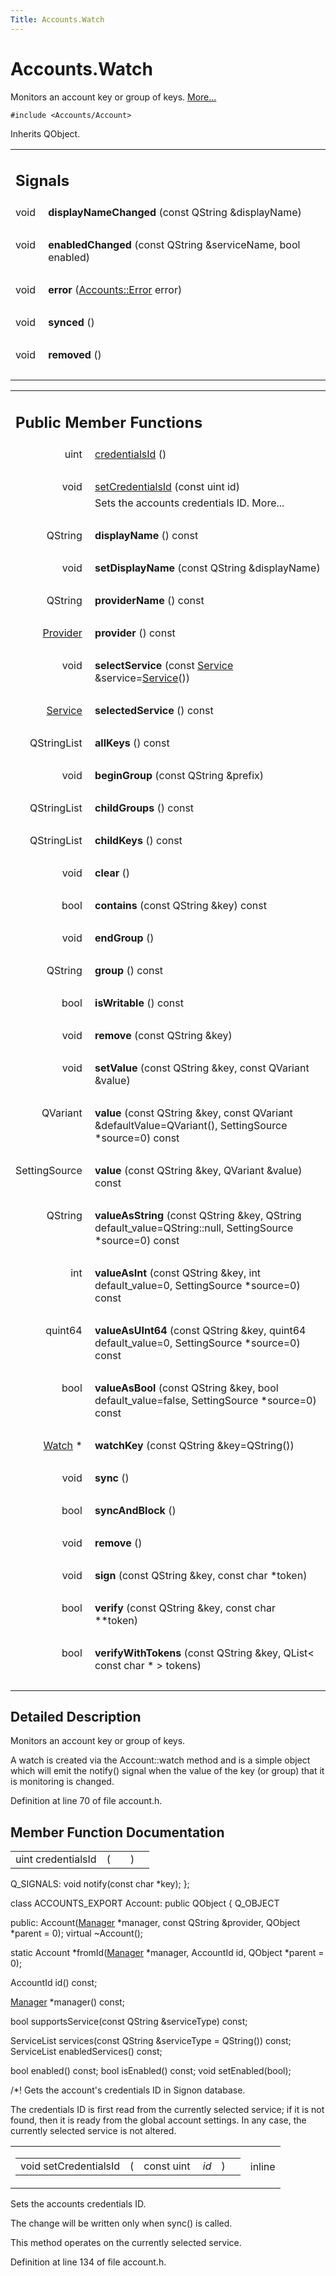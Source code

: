 ```yaml
---
Title: Accounts.Watch
---
```


# Accounts.Watch

<p>Monitors an account key or group of keys.  
<a href="Accounts.Watch.md#details">More...</a></p>
<p><code>#include &lt;Accounts/Account&gt;</code></p>
<p>Inherits QObject.</p>
<table class="memberdecls">
<tr class="heading"><td colspan="2"><h2 class="groupheader">
Signals</h2></td></tr>
<tr class="memitem:a6c9329531974648e3ea3f05f3ea36129"><td class="memItemLeft" align="right" valign="top">
void&#160;</td><td class="memItemRight" valign="bottom"><b>displayNameChanged</b> (const QString &amp;displayName)</td></tr>
<tr class="separator:a6c9329531974648e3ea3f05f3ea36129"><td class="memSeparator" colspan="2">&#160;</td></tr>
<tr class="memitem:abc008e2f46ae60c14005e24f4cbf41e5"><td class="memItemLeft" align="right" valign="top">
void&#160;</td><td class="memItemRight" valign="bottom"><b>enabledChanged</b> (const QString &amp;serviceName, bool enabled)</td></tr>
<tr class="separator:abc008e2f46ae60c14005e24f4cbf41e5"><td class="memSeparator" colspan="2">&#160;</td></tr>
<tr class="memitem:ae89dad11eccb775ceb9925d0ff27dd7d"><td class="memItemLeft" align="right" valign="top">
void&#160;</td><td class="memItemRight" valign="bottom"><b>error</b> (<a class="el" href="Accounts.Error.md">Accounts::Error</a> error)</td></tr>
<tr class="separator:ae89dad11eccb775ceb9925d0ff27dd7d"><td class="memSeparator" colspan="2">&#160;</td></tr>
<tr class="memitem:a4fa6a9f29874eb5ad79fbc70532f71a6"><td class="memItemLeft" align="right" valign="top">
void&#160;</td><td class="memItemRight" valign="bottom"><b>synced</b> ()</td></tr>
<tr class="separator:a4fa6a9f29874eb5ad79fbc70532f71a6"><td class="memSeparator" colspan="2">&#160;</td></tr>
<tr class="memitem:adc2a0e638d7742d828062eeafd6769ab"><td class="memItemLeft" align="right" valign="top">
void&#160;</td><td class="memItemRight" valign="bottom"><b>removed</b> ()</td></tr>
<tr class="separator:adc2a0e638d7742d828062eeafd6769ab"><td class="memSeparator" colspan="2">&#160;</td></tr>
</table><table class="memberdecls">
<tr class="heading"><td colspan="2"><h2 class="groupheader">
Public Member Functions</h2></td></tr>
<tr class="memitem:a483d9a1edcbc46d7070eb70ae23b5989"><td class="memItemLeft" align="right" valign="top">uint&#160;</td><td class="memItemRight" valign="bottom"><a class="el" href="Accounts.Watch.md#a483d9a1edcbc46d7070eb70ae23b5989">credentialsId</a> ()</td></tr>
<tr class="separator:a483d9a1edcbc46d7070eb70ae23b5989"><td class="memSeparator" colspan="2">&#160;</td></tr>
<tr class="memitem:a54a9de969058292a257d9d692785ca63"><td class="memItemLeft" align="right" valign="top">void&#160;</td><td class="memItemRight" valign="bottom"><a class="el" href="Accounts.Watch.md#a54a9de969058292a257d9d692785ca63">setCredentialsId</a> (const uint id)</td></tr>
<tr class="memdesc:a54a9de969058292a257d9d692785ca63"><td class="mdescLeft">&#160;</td><td class="mdescRight">Sets the accounts credentials ID.  More...<br /></td></tr>
<tr class="separator:a54a9de969058292a257d9d692785ca63"><td class="memSeparator" colspan="2">&#160;</td></tr>
<tr class="memitem:a9def71dea12661002bb3a63b3b91d08d"><td class="memItemLeft" align="right" valign="top">
QString&#160;</td><td class="memItemRight" valign="bottom"><b>displayName</b> () const </td></tr>
<tr class="separator:a9def71dea12661002bb3a63b3b91d08d"><td class="memSeparator" colspan="2">&#160;</td></tr>
<tr class="memitem:ac036a365819266590db91caa64b4fff0"><td class="memItemLeft" align="right" valign="top">
void&#160;</td><td class="memItemRight" valign="bottom"><b>setDisplayName</b> (const QString &amp;displayName)</td></tr>
<tr class="separator:ac036a365819266590db91caa64b4fff0"><td class="memSeparator" colspan="2">&#160;</td></tr>
<tr class="memitem:a65a95a0e50cf1761a9a21d21c0db412e"><td class="memItemLeft" align="right" valign="top">
QString&#160;</td><td class="memItemRight" valign="bottom"><b>providerName</b> () const </td></tr>
<tr class="separator:a65a95a0e50cf1761a9a21d21c0db412e"><td class="memSeparator" colspan="2">&#160;</td></tr>
<tr class="memitem:ab2bf7a26f8729dfb6a8595b6294f5565"><td class="memItemLeft" align="right" valign="top">
<a class="el" href="Accounts.Provider.md">Provider</a>&#160;</td><td class="memItemRight" valign="bottom"><b>provider</b> () const </td></tr>
<tr class="separator:ab2bf7a26f8729dfb6a8595b6294f5565"><td class="memSeparator" colspan="2">&#160;</td></tr>
<tr class="memitem:a8c7532fb7377ee33ab449d36200522b9"><td class="memItemLeft" align="right" valign="top">
void&#160;</td><td class="memItemRight" valign="bottom"><b>selectService</b> (const <a class="el" href="Accounts.Service.md">Service</a> &amp;service=<a class="el" href="Accounts.Service.md">Service</a>())</td></tr>
<tr class="separator:a8c7532fb7377ee33ab449d36200522b9"><td class="memSeparator" colspan="2">&#160;</td></tr>
<tr class="memitem:a4831783cce39d897dc35b57ce233d735"><td class="memItemLeft" align="right" valign="top">
<a class="el" href="Accounts.Service.md">Service</a>&#160;</td><td class="memItemRight" valign="bottom"><b>selectedService</b> () const </td></tr>
<tr class="separator:a4831783cce39d897dc35b57ce233d735"><td class="memSeparator" colspan="2">&#160;</td></tr>
<tr class="memitem:a9936a9bd6fca45f1d03a63b1b485ed88"><td class="memItemLeft" align="right" valign="top">
QStringList&#160;</td><td class="memItemRight" valign="bottom"><b>allKeys</b> () const </td></tr>
<tr class="separator:a9936a9bd6fca45f1d03a63b1b485ed88"><td class="memSeparator" colspan="2">&#160;</td></tr>
<tr class="memitem:aa889966b87d4315aea74c30088e9c8fa"><td class="memItemLeft" align="right" valign="top">
void&#160;</td><td class="memItemRight" valign="bottom"><b>beginGroup</b> (const QString &amp;prefix)</td></tr>
<tr class="separator:aa889966b87d4315aea74c30088e9c8fa"><td class="memSeparator" colspan="2">&#160;</td></tr>
<tr class="memitem:af5b653c82d3a3d7765da47fe5db0e128"><td class="memItemLeft" align="right" valign="top">
QStringList&#160;</td><td class="memItemRight" valign="bottom"><b>childGroups</b> () const </td></tr>
<tr class="separator:af5b653c82d3a3d7765da47fe5db0e128"><td class="memSeparator" colspan="2">&#160;</td></tr>
<tr class="memitem:a09f8085bca6d1c8b4837beabcea7b639"><td class="memItemLeft" align="right" valign="top">
QStringList&#160;</td><td class="memItemRight" valign="bottom"><b>childKeys</b> () const </td></tr>
<tr class="separator:a09f8085bca6d1c8b4837beabcea7b639"><td class="memSeparator" colspan="2">&#160;</td></tr>
<tr class="memitem:ac8bb3912a3ce86b15842e79d0b421204"><td class="memItemLeft" align="right" valign="top">
void&#160;</td><td class="memItemRight" valign="bottom"><b>clear</b> ()</td></tr>
<tr class="separator:ac8bb3912a3ce86b15842e79d0b421204"><td class="memSeparator" colspan="2">&#160;</td></tr>
<tr class="memitem:aab9f06bc42480ab555a9757e14303e5f"><td class="memItemLeft" align="right" valign="top">
bool&#160;</td><td class="memItemRight" valign="bottom"><b>contains</b> (const QString &amp;key) const </td></tr>
<tr class="separator:aab9f06bc42480ab555a9757e14303e5f"><td class="memSeparator" colspan="2">&#160;</td></tr>
<tr class="memitem:af964cd7bde81d0f118ea09e201e155dd"><td class="memItemLeft" align="right" valign="top">
void&#160;</td><td class="memItemRight" valign="bottom"><b>endGroup</b> ()</td></tr>
<tr class="separator:af964cd7bde81d0f118ea09e201e155dd"><td class="memSeparator" colspan="2">&#160;</td></tr>
<tr class="memitem:a5adb315467de1866550658b4679bf9f9"><td class="memItemLeft" align="right" valign="top">
QString&#160;</td><td class="memItemRight" valign="bottom"><b>group</b> () const </td></tr>
<tr class="separator:a5adb315467de1866550658b4679bf9f9"><td class="memSeparator" colspan="2">&#160;</td></tr>
<tr class="memitem:aa741717fa726eea03300fdde9934808a"><td class="memItemLeft" align="right" valign="top">
bool&#160;</td><td class="memItemRight" valign="bottom"><b>isWritable</b> () const </td></tr>
<tr class="separator:aa741717fa726eea03300fdde9934808a"><td class="memSeparator" colspan="2">&#160;</td></tr>
<tr class="memitem:a89c0a3a6c660a5f577e5241a63052f2c"><td class="memItemLeft" align="right" valign="top">
void&#160;</td><td class="memItemRight" valign="bottom"><b>remove</b> (const QString &amp;key)</td></tr>
<tr class="separator:a89c0a3a6c660a5f577e5241a63052f2c"><td class="memSeparator" colspan="2">&#160;</td></tr>
<tr class="memitem:a48d1031ae51455e458b881c49c65a92e"><td class="memItemLeft" align="right" valign="top">
void&#160;</td><td class="memItemRight" valign="bottom"><b>setValue</b> (const QString &amp;key, const QVariant &amp;value)</td></tr>
<tr class="separator:a48d1031ae51455e458b881c49c65a92e"><td class="memSeparator" colspan="2">&#160;</td></tr>
<tr class="memitem:a11e51b34244f3e9288dacb30b6230085"><td class="memItemLeft" align="right" valign="top">
QVariant&#160;</td><td class="memItemRight" valign="bottom"><b>value</b> (const QString &amp;key, const QVariant &amp;defaultValue=QVariant(), SettingSource *source=0) const </td></tr>
<tr class="separator:a11e51b34244f3e9288dacb30b6230085"><td class="memSeparator" colspan="2">&#160;</td></tr>
<tr class="memitem:a6d1dedb9c7a20fc62310946d4e6881a6"><td class="memItemLeft" align="right" valign="top">
SettingSource&#160;</td><td class="memItemRight" valign="bottom"><b>value</b> (const QString &amp;key, QVariant &amp;value) const </td></tr>
<tr class="separator:a6d1dedb9c7a20fc62310946d4e6881a6"><td class="memSeparator" colspan="2">&#160;</td></tr>
<tr class="memitem:a9b737faa22b94f329d0c377b94f9ecf3"><td class="memItemLeft" align="right" valign="top">
QString&#160;</td><td class="memItemRight" valign="bottom"><b>valueAsString</b> (const QString &amp;key, QString default_value=QString::null, SettingSource *source=0) const </td></tr>
<tr class="separator:a9b737faa22b94f329d0c377b94f9ecf3"><td class="memSeparator" colspan="2">&#160;</td></tr>
<tr class="memitem:a950ddc85d587c0d9372c031ce431edfe"><td class="memItemLeft" align="right" valign="top">
int&#160;</td><td class="memItemRight" valign="bottom"><b>valueAsInt</b> (const QString &amp;key, int default_value=0, SettingSource *source=0) const </td></tr>
<tr class="separator:a950ddc85d587c0d9372c031ce431edfe"><td class="memSeparator" colspan="2">&#160;</td></tr>
<tr class="memitem:af26f7d7e660864d08b75dce98565684e"><td class="memItemLeft" align="right" valign="top">
quint64&#160;</td><td class="memItemRight" valign="bottom"><b>valueAsUInt64</b> (const QString &amp;key, quint64 default_value=0, SettingSource *source=0) const </td></tr>
<tr class="separator:af26f7d7e660864d08b75dce98565684e"><td class="memSeparator" colspan="2">&#160;</td></tr>
<tr class="memitem:a7d639022739d7f3ef53ca0b0195f30ce"><td class="memItemLeft" align="right" valign="top">
bool&#160;</td><td class="memItemRight" valign="bottom"><b>valueAsBool</b> (const QString &amp;key, bool default_value=false, SettingSource *source=0) const </td></tr>
<tr class="separator:a7d639022739d7f3ef53ca0b0195f30ce"><td class="memSeparator" colspan="2">&#160;</td></tr>
<tr class="memitem:a5e36b49426df748e27d189b2b11faf92"><td class="memItemLeft" align="right" valign="top">
<a class="el" href="Accounts.Watch.md">Watch</a> *&#160;</td><td class="memItemRight" valign="bottom"><b>watchKey</b> (const QString &amp;key=QString())</td></tr>
<tr class="separator:a5e36b49426df748e27d189b2b11faf92"><td class="memSeparator" colspan="2">&#160;</td></tr>
<tr class="memitem:ad55f80ed3cd8b6c4f247763b747016af"><td class="memItemLeft" align="right" valign="top">
void&#160;</td><td class="memItemRight" valign="bottom"><b>sync</b> ()</td></tr>
<tr class="separator:ad55f80ed3cd8b6c4f247763b747016af"><td class="memSeparator" colspan="2">&#160;</td></tr>
<tr class="memitem:a4c182d464e5a7978fdf1817ce50d9531"><td class="memItemLeft" align="right" valign="top">
bool&#160;</td><td class="memItemRight" valign="bottom"><b>syncAndBlock</b> ()</td></tr>
<tr class="separator:a4c182d464e5a7978fdf1817ce50d9531"><td class="memSeparator" colspan="2">&#160;</td></tr>
<tr class="memitem:a1fcb45e5d2428352eb36b487d1d4eea3"><td class="memItemLeft" align="right" valign="top">
void&#160;</td><td class="memItemRight" valign="bottom"><b>remove</b> ()</td></tr>
<tr class="separator:a1fcb45e5d2428352eb36b487d1d4eea3"><td class="memSeparator" colspan="2">&#160;</td></tr>
<tr class="memitem:a4ebb90703ca3ec222b5822474e058547"><td class="memItemLeft" align="right" valign="top">
void&#160;</td><td class="memItemRight" valign="bottom"><b>sign</b> (const QString &amp;key, const char *token)</td></tr>
<tr class="separator:a4ebb90703ca3ec222b5822474e058547"><td class="memSeparator" colspan="2">&#160;</td></tr>
<tr class="memitem:a4f1aed052f72d4a55a35a2a1621fc391"><td class="memItemLeft" align="right" valign="top">
bool&#160;</td><td class="memItemRight" valign="bottom"><b>verify</b> (const QString &amp;key, const char **token)</td></tr>
<tr class="separator:a4f1aed052f72d4a55a35a2a1621fc391"><td class="memSeparator" colspan="2">&#160;</td></tr>
<tr class="memitem:af491d2638521b57cfa5f01e47a539b33"><td class="memItemLeft" align="right" valign="top">
bool&#160;</td><td class="memItemRight" valign="bottom"><b>verifyWithTokens</b> (const QString &amp;key, QList&lt; const char * &gt; tokens)</td></tr>
<tr class="separator:af491d2638521b57cfa5f01e47a539b33"><td class="memSeparator" colspan="2">&#160;</td></tr>
</table>
<a name="details" id="details"></a><h2 class="groupheader">Detailed Description</h2>
<p>Monitors an account key or group of keys. </p>
<p>A watch is created via the Account::watch method and is a simple object which will emit the notify() signal when the value of the key (or group) that it is monitoring is changed. </p>
<p>Definition at line 70 of file account.h.</p>
<h2 class="groupheader">Member Function Documentation</h2>
<table class="memname">
<tr>
<td class="memname">uint credentialsId </td>
<td>(</td>
<td class="paramname"></td><td>)</td>
<td></td>
</tr>
</table>
<p>Q_SIGNALS: void notify(const char *key); };</p>
<p>class ACCOUNTS_EXPORT Account: public QObject { Q_OBJECT</p>
<p>public: Account(<a class="el" href="Accounts.Manager.md" title="Manager of accounts, services and providers. ">Manager</a> *manager, const QString &amp;provider, QObject *parent = 0); virtual ~Account();</p>
<p>static Account *fromId(<a class="el" href="Accounts.Manager.md" title="Manager of accounts, services and providers. ">Manager</a> *manager, AccountId id, QObject *parent = 0);</p>
<p>AccountId id() const;</p>
<p><a class="el" href="Accounts.Manager.md" title="Manager of accounts, services and providers. ">Manager</a> *manager() const;</p>
<p>bool supportsService(const QString &amp;serviceType) const;</p>
<p>ServiceList services(const QString &amp;serviceType = QString()) const; ServiceList enabledServices() const;</p>
<p>bool enabled() const; bool isEnabled() const; void setEnabled(bool);</p>
<p>/*! Gets the account's credentials ID in Signon database.</p>
<p>The credentials ID is first read from the currently selected service; if it is not found, then it is ready from the global account settings. In any case, the currently selected service is not altered. </p>
<table class="mlabels">
<tr>
<td class="mlabels-left">
<table class="memname">
<tr>
<td class="memname">void setCredentialsId </td>
<td>(</td>
<td class="paramtype">const uint&#160;</td>
<td class="paramname"><em>id</em></td><td>)</td>
<td></td>
</tr>
</table>
</td>
<td class="mlabels-right">
<span class="mlabels"><span class="mlabel">inline</span></span>  </td>
</tr>
</table>
<p>Sets the accounts credentials ID. </p>
<p>The change will be written only when sync() is called.</p>
<p>This method operates on the currently selected service. </p>
<p>Definition at line 134 of file account.h.</p>
